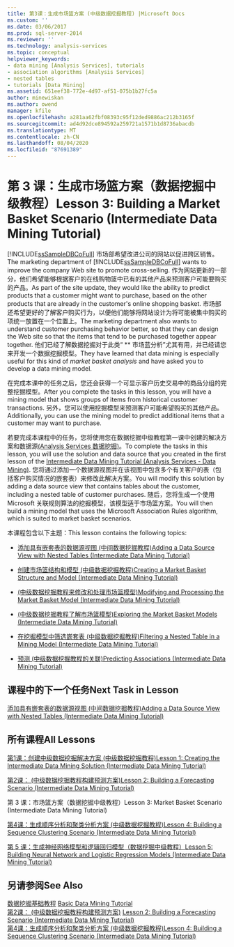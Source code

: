 ```yaml
---
title: 第3课：生成市场篮方案 (中级数据挖掘教程) |Microsoft Docs
ms.custom: ''
ms.date: 03/06/2017
ms.prod: sql-server-2014
ms.reviewer: ''
ms.technology: analysis-services
ms.topic: conceptual
helpviewer_keywords:
- data mining [Analysis Services], tutorials
- association algorithms [Analysis Services]
- nested tables
- tutorials [Data Mining]
ms.assetid: 651eef38-772e-4d97-af51-075b1b27fc5a
author: minewiskan
ms.author: owend
manager: kfile
ms.openlocfilehash: a281aa62fbf08393c95f12ded9886ac212b3165f
ms.sourcegitcommit: ad4d92dce894592a259721a1571b1d8736abacdb
ms.translationtype: MT
ms.contentlocale: zh-CN
ms.lasthandoff: 08/04/2020
ms.locfileid: "87691389"
---
```

# <a name="lesson-3-building-a-market-basket-scenario-intermediate-data-mining-tutorial"></a><span data-ttu-id="a9ec5-102">第 3 课：生成市场篮方案（数据挖掘中级教程）</span><span class="sxs-lookup"><span data-stu-id="a9ec5-102">Lesson 3: Building a Market Basket Scenario (Intermediate Data Mining Tutorial)</span></span>
  <span data-ttu-id="a9ec5-103">[!INCLUDE[ssSampleDBCoFull](../includes/sssampledbcofull-md.md)] 市场部希望改进公司的网站以促进跨区销售。</span><span class="sxs-lookup"><span data-stu-id="a9ec5-103">The marketing department of [!INCLUDE[ssSampleDBCoFull](../includes/sssampledbcofull-md.md)] wants to improve the company Web site to promote cross-selling.</span></span> <span data-ttu-id="a9ec5-104">作为网站更新的一部分，他们希望能够根据客户的在线购物篮中已有的其他产品来预测客户可能要购买的产品。</span><span class="sxs-lookup"><span data-stu-id="a9ec5-104">As part of the site update, they would like the ability to predict products that a customer might want to purchase, based on the other products that are already in the customer's online shopping basket.</span></span> <span data-ttu-id="a9ec5-105">市场部还希望更好的了解客户购买行为，以便他们能够将网站设计为将可能被集中购买的项统一放置在一个位置上。</span><span class="sxs-lookup"><span data-stu-id="a9ec5-105">The marketing department also wants to understand customer purchasing behavior better, so that they can design the Web site so that the items that tend to be purchased together appear together.</span></span> <span data-ttu-id="a9ec5-106">他们已经了解数据挖掘对于此类“ \*\* 市场蓝分析”尤其有用，并已经请您来开发一个数据挖掘模型。</span><span class="sxs-lookup"><span data-stu-id="a9ec5-106">They have learned that data mining is especially useful for this kind of *market basket analysis* and have asked you to develop a data mining model.</span></span>  
  
 <span data-ttu-id="a9ec5-107">在完成本课中的任务之后，您还会获得一个可显示客户历史交易中的商品分组的完整挖掘模型。</span><span class="sxs-lookup"><span data-stu-id="a9ec5-107">After you complete the tasks in this lesson, you will have a mining model that shows groups of items from historical customer transactions.</span></span> <span data-ttu-id="a9ec5-108">另外，您可以使用挖掘模型来预测客户可能希望购买的其他产品。</span><span class="sxs-lookup"><span data-stu-id="a9ec5-108">Additionally, you can use the mining model to predict additional items that a customer may want to purchase.</span></span>  
  
 <span data-ttu-id="a9ec5-109">若要完成本课程中的任务，您将使用您在数据挖掘中级教程第一课中创建的解决方案和数据源[&#40;Analysis Services 数据挖掘&#41;](../../2014/tutorials/intermediate-data-mining-tutorial-analysis-services-data-mining.md)。</span><span class="sxs-lookup"><span data-stu-id="a9ec5-109">To complete the tasks in this lesson, you will use the solution and data source that you created in the first lesson of the [Intermediate Data Mining Tutorial &#40;Analysis Services - Data Mining&#41;](../../2014/tutorials/intermediate-data-mining-tutorial-analysis-services-data-mining.md).</span></span> <span data-ttu-id="a9ec5-110">您将通过添加一个数据源视图并在该视图中包含多个有关客户的表（包括客户购买情况的嵌套表）来修改此解决方案。</span><span class="sxs-lookup"><span data-stu-id="a9ec5-110">You will modify this solution by adding a data source view that contains tables about the customer, including a nested table of customer purchases.</span></span>  <span data-ttu-id="a9ec5-111">随后，您将生成一个使用 Microsoft 关联规则算法的挖掘模型，该模型适于市场篮方案。</span><span class="sxs-lookup"><span data-stu-id="a9ec5-111">You will then build a mining model that uses the Microsoft Association Rules algorithm, which is suited to market basket scenarios.</span></span>  
  
 <span data-ttu-id="a9ec5-112">本课程包含以下主题：</span><span class="sxs-lookup"><span data-stu-id="a9ec5-112">This lesson contains the following topics:</span></span>  
  
-   [<span data-ttu-id="a9ec5-113">添加具有嵌套表的数据源视图 &#40;中间数据挖掘教程&#41;</span><span class="sxs-lookup"><span data-stu-id="a9ec5-113">Adding a Data Source View with Nested Tables &#40;Intermediate Data Mining Tutorial&#41;</span></span>](../../2014/tutorials/adding-a-data-source-view-with-nested-tables-intermediate-data-mining-tutorial.md)  
  
-   [<span data-ttu-id="a9ec5-114">创建市场篮结构和模型 &#40;中级数据挖掘教程&#41;</span><span class="sxs-lookup"><span data-stu-id="a9ec5-114">Creating a Market Basket Structure and Model &#40;Intermediate Data Mining Tutorial&#41;</span></span>](../../2014/tutorials/creating-a-market-basket-structure-and-model-intermediate-data-mining-tutorial.md)  
  
-   [<span data-ttu-id="a9ec5-115">&#40;中级数据挖掘教程来修改和处理市场篮模型&#41;</span><span class="sxs-lookup"><span data-stu-id="a9ec5-115">Modifying and Processing the Market Basket Model &#40;Intermediate Data Mining Tutorial&#41;</span></span>](../../2014/tutorials/modify-process-market-basket-model-intermediate-data-mining-tutorial.md)  
  
-   [<span data-ttu-id="a9ec5-116">&#40;中级数据挖掘教程了解市场篮模型&#41;</span><span class="sxs-lookup"><span data-stu-id="a9ec5-116">Exploring the Market Basket Models &#40;Intermediate Data Mining Tutorial&#41;</span></span>](../../2014/tutorials/exploring-the-market-basket-models-intermediate-data-mining-tutorial.md)  
  
-   [<span data-ttu-id="a9ec5-117">在挖掘模型中筛选嵌套表 &#40;中级数据挖掘教程&#41;</span><span class="sxs-lookup"><span data-stu-id="a9ec5-117">Filtering a Nested Table in a Mining Model &#40;Intermediate Data Mining Tutorial&#41;</span></span>](../../2014/tutorials/filtering-a-nested-table-in-a-mining-model-intermediate-data-mining-tutorial.md)  
  
-   [<span data-ttu-id="a9ec5-118">预测 &#40;中级数据挖掘教程的关联&#41;</span><span class="sxs-lookup"><span data-stu-id="a9ec5-118">Predicting Associations &#40;Intermediate Data Mining Tutorial&#41;</span></span>](../../2014/tutorials/predicting-associations-intermediate-data-mining-tutorial.md)  
  
## <a name="next-task-in-lesson"></a><span data-ttu-id="a9ec5-119">课程中的下一个任务</span><span class="sxs-lookup"><span data-stu-id="a9ec5-119">Next Task in Lesson</span></span>  
 [<span data-ttu-id="a9ec5-120">添加具有嵌套表的数据源视图 &#40;中间数据挖掘教程&#41;</span><span class="sxs-lookup"><span data-stu-id="a9ec5-120">Adding a Data Source View with Nested Tables &#40;Intermediate Data Mining Tutorial&#41;</span></span>](../../2014/tutorials/adding-a-data-source-view-with-nested-tables-intermediate-data-mining-tutorial.md)  
  
## <a name="all-lessons"></a><span data-ttu-id="a9ec5-121">所有课程</span><span class="sxs-lookup"><span data-stu-id="a9ec5-121">All Lessons</span></span>  
 [<span data-ttu-id="a9ec5-122">第1课：创建中级数据挖掘解决方案 &#40;中级数据挖掘教程&#41;</span><span class="sxs-lookup"><span data-stu-id="a9ec5-122">Lesson 1: Creating the Intermediate Data Mining Solution &#40;Intermediate Data Mining Tutorial&#41;</span></span>](../../2014/tutorials/lesson-1-create-solution-intermediate-data-mining-tutorial.md)  
  
 [<span data-ttu-id="a9ec5-123">第2课： &#40;中级数据挖掘教程构建预测方案&#41;</span><span class="sxs-lookup"><span data-stu-id="a9ec5-123">Lesson 2: Building a Forecasting Scenario &#40;Intermediate Data Mining Tutorial&#41;</span></span>](../../2014/tutorials/lesson-2-building-a-forecasting-scenario-intermediate-data-mining-tutorial.md)  
  
 <span data-ttu-id="a9ec5-124">第 3 课：市场篮方案（数据挖掘中级教程）</span><span class="sxs-lookup"><span data-stu-id="a9ec5-124">Lesson 3: Market Basket Scenario (Intermediate Data Mining Tutorial)</span></span>  
  
 [<span data-ttu-id="a9ec5-125">第4课：生成顺序分析和聚类分析方案 &#40;中级数据挖掘教程&#41;</span><span class="sxs-lookup"><span data-stu-id="a9ec5-125">Lesson 4: Building a Sequence Clustering Scenario &#40;Intermediate Data Mining Tutorial&#41;</span></span>](../../2014/tutorials/lesson-4-build-sequence-clustering-scenario-intermediate-data-mining.md)  
  
 [<span data-ttu-id="a9ec5-126">第 5 课：生成神经网络模型和逻辑回归模型（数据挖掘中级教程）</span><span class="sxs-lookup"><span data-stu-id="a9ec5-126">Lesson 5: Building Neural Network and Logistic Regression Models &#40;Intermediate Data Mining Tutorial&#41;</span></span>](../../2014/tutorials/lesson-5-build-models-intermediate-data-mining-tutorial.md)  
  
## <a name="see-also"></a><span data-ttu-id="a9ec5-127">另请参阅</span><span class="sxs-lookup"><span data-stu-id="a9ec5-127">See Also</span></span>  
 <span data-ttu-id="a9ec5-128">[数据挖掘基础教程](../../2014/tutorials/basic-data-mining-tutorial.md) </span><span class="sxs-lookup"><span data-stu-id="a9ec5-128">[Basic Data Mining Tutorial](../../2014/tutorials/basic-data-mining-tutorial.md) </span></span>  
 <span data-ttu-id="a9ec5-129">[第2课： &#40;中级数据挖掘教程构建预测方案&#41;](../../2014/tutorials/lesson-2-building-a-forecasting-scenario-intermediate-data-mining-tutorial.md) </span><span class="sxs-lookup"><span data-stu-id="a9ec5-129">[Lesson 2: Building a Forecasting Scenario &#40;Intermediate Data Mining Tutorial&#41;](../../2014/tutorials/lesson-2-building-a-forecasting-scenario-intermediate-data-mining-tutorial.md) </span></span>  
 [<span data-ttu-id="a9ec5-130">第4课：生成顺序分析和聚类分析方案 &#40;中级数据挖掘教程&#41;</span><span class="sxs-lookup"><span data-stu-id="a9ec5-130">Lesson 4: Building a Sequence Clustering Scenario &#40;Intermediate Data Mining Tutorial&#41;</span></span>](../../2014/tutorials/lesson-4-build-sequence-clustering-scenario-intermediate-data-mining.md)  
  
  

